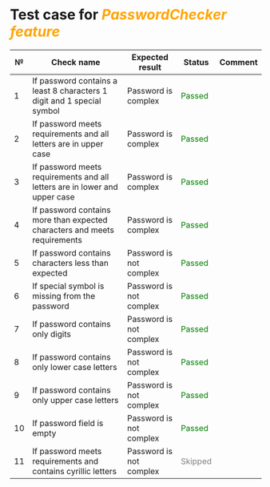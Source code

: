 # Test case for <font color = 'Orange'>_PasswordChecker feature_</font>

| №  | Check name                                                                 | Expected result         | Status                            | Comment                                                                                       |
|----|----------------------------------------------------------------------------|-------------------------|-----------------------------------|-----------------------------------------------------------------------------------------------|
| 1  | If password contains a least 8 characters 1 digit and 1 special symbol     | Password is complex     | <font color='Green'>Passed</font> |
| 2  | If password meets requirements and all letters are in upper case           | Password is complex     | <font color='Green'>Passed</font> |
| 3  | If password meets requirements and all letters are in lower and upper case | Password is complex     | <font color='Green'>Passed</font> |
| 4  | If password contains more than expected characters  and meets requirements | Password is complex     | <font color='Green'>Passed</font> |
| 5  | If password contains characters less than expected                         | Password is not complex | <font color='Green'>Passed</font> |
| 6  | If special symbol is missing from the password                             | Password is not complex | <font color='Green'>Passed</font> |
| 7  | If password contains only digits                                           | Password is not complex | <font color='Green'>Passed</font> |
| 8  | If password contains only lower case letters                               | Password is not complex | <font color='Green'>Passed</font> |
| 9  | If password contains only upper case letters                               | Password is not complex | <font color='Green'>Passed</font> |
| 10 | If password field is empty                                                 | Password is not complex | <font color='Green'>Passed</font> |
| 11 | If password meets requirements and contains cyrillic letters               | Password is not complex | <font color='Gray'>Skipped</font> | 